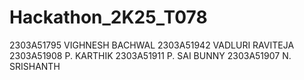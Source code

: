# Hackathon_2K25_T078
2303A51795 VIGHNESH BACHWAL
2303A51942 VADLURI RAVITEJA
2303A51908 P. KARTHIK
2303A51911 P. SAI BUNNY
2303A51907 N. SRISHANTH

